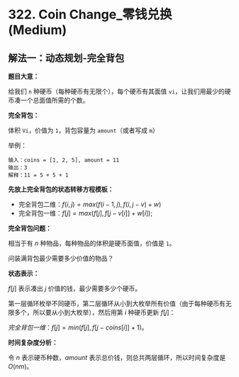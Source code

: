 # 322. Coin Change_零钱兑换 (Medium)



## 解法一：动态规划-完全背包

**题目大意：**

给我们 `n` 种硬币（每种硬币有无限个），每个硬币有其面值 `vi`，让我们用最少的硬币凑一个总面值所需的个数。

**完全背包：**

体积 `Vi`，价值为 `1`，背包容量为 `amount`（或者写成 `m`）

举例：

```
输入：coins = [1, 2, 5], amount = 11
输出：3 
解释：11 = 5 + 5 + 1
```

**先放上完全背包的状态转移方程模板：**

- 完全背包二维：$f(i, j) = max( f(i-1, j), f(i, j - v) + w )$
- 完全背包一维：$f[j] = max( f[j], f[j - v[i]] + w[i] );$

**完全背包问题：**

相当于有 $n$ 种物品，每种物品的体积是硬币面值，价值是 `1`。

问装满背包最少需要多少价值的物品？

**状态表示：**

$f[j]$ 表示凑出 $j$ 价值的钱，最少需要多少个硬币。

第一层循环枚举不同硬币，第二层循环从小到大枚举所有价值（由于每种硬币有无限多个，所以要从小到大枚举），然后用第 $i$ 种硬币更新 $f[j]$：

$完全背包一维：f[j] = min(f[j], f[j - coins[i]] + 1)$。



**时间复杂度分析：**

令 $n$ 表示硬币种数，$amount$ 表示总价钱，则总共两层循环，所以时间复杂度是 $O(nm)$。
